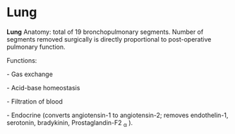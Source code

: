 # Lung

**Lung** Anatomy: total of 19 bronchopulmonary segments. Number of
segments removed surgically is directly proportional to post-operative
pulmonary function.

Functions:

\- Gas exchange

\- Acid-base homeostasis

\- Filtration of blood

\- Endocrine (converts angiotensin-1 to angiotensin-2; removes
endothelin-1, serotonin, bradykinin, Prostaglandin-F2 <sub>α</sub> ).
